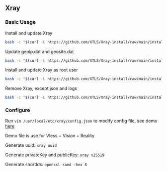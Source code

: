 ## Xray
### Basic Usage
Install and update Xray

```bash
bash -c "$(curl -L https://github.com/XTLS/Xray-install/raw/main/install-release.sh)" @ install
```

Update geoip.dat and geosite.dat

```bash
bash -c "$(curl -L https://github.com/XTLS/Xray-install/raw/main/install-release.sh)" @ install-geodata
```

Install and update Xray as root user

```bash
bash -c "$(curl -L https://github.com/XTLS/Xray-install/raw/main/install-release.sh)" @ install -u root
```

Remove Xray, except json and logs

```bash
bash -c "$(curl -L https://github.com/XTLS/Xray-install/raw/main/install-release.sh)" @ remove
```

### Configure

Run `vim /usr/local/etc/xray/config.json` to modify config file, see demo [here](./vless-reality-server.json)

Demo file is use for Vless + Vision + Reality

Generate uuid: `xray uuid`

Generate privateKey and publicKey: `xray x25519`

Generate shortIds: `openssl rand -hex 8`